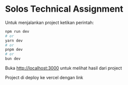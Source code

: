 # Solos Technical Assignment
Untuk menjalankan project ketikan perintah:

```bash
npm run dev
# or
yarn dev
# or
pnpm dev
# or
bun dev
```

Buka [http://localhost:3000](http://localhost:3000) untuk melihat hasil dari project

Project di deploy ke vercel dengan link []()